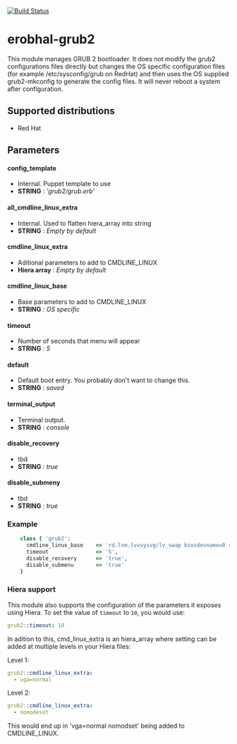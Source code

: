 [![Build Status](https://travis-ci.org/erobhal/puppet-module-grub2.svg?branch=master)](https://travis-ci.org/erobhal/puppet-module-grub2)

# erobhal-grub2

This module manages GRUB 2 bootloader. It does not modify the
grub2 configurations files directly but changes the OS specific
configuration files (for example /etc/sysconfig/grub on RedHat)
and then uses the OS supplied grub2-mkconfig to generate
the config files. It will never reboot a system after
configuration.

## Supported distributions
- Red Hat

## Parameters

#### config_template
 - Internal. Puppet template to use
 - **STRING** : *'grub2/grub.erb'*

#### all_cmdline_linux_extra
 - Internal. Used to flatten hiera_array into string
 - **STRING** : *Empty by default*

#### cmdline_linux_extra
- Aditional parameters to add to CMDLINE_LINUX 
- **Hiera array** : *Empty by default*

#### cmdline_linux_base
- Base parameters to add to CMDLINE_LINUX
- **STRING** : *OS specific*

#### timeout
- Number of seconds that menu will appear
- **STRING** : *5*

#### default
- Default boot entry. You probably don't want to change this.
- **STRING** : *saved*

#### terminal_output
- Terminal output.
- **STRING** : *console*

#### disable_recovery
- tbd
- **STRING** : *true*

#### disable_submeny
- tbd
- **STRING** : *true*

### Example
```ruby
    class { 'grub2':
      cmdline_linux_base    => 'rd.lvm.lv=sysvg/lv_swap biosdevname=0 rd.lvm.lv=sysvg/lv_root rhgb quiet',
      timeout               => '5',
      disable_recovery      => 'true',
      disable_submenu       => 'true'
    }
```
### Hiera support

This module also supports the configuration of the parameters it exposes
using Hiera. To set the value of `timeout` to `10`, you would use:
```yaml
grub2::timeout: 10
```

In adition to this, cmd_linux_extra is an hiera_array where setting can be
added at multiple levels in your Hiera files:

Level 1:
```yaml
grub2::cmdline_linux_extra:
  - vga=normal
```

Level 2:
```yaml
grub2::cmdline_linux_extra:
  - nomodeset
```

This would end up in 'vga=normal nomodset' being added to CMDLINE_LINUX.

